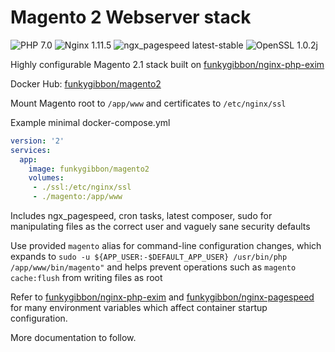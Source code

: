 # Magento 2 Webserver stack

![PHP 7.0](https://img.shields.io/badge/php-7.0-brightgreen.svg) ![Nginx 1.11.5](https://img.shields.io/badge/nginx-1.11.5-brightgreen.svg) ![ngx_pagespeed latest-stable](https://img.shields.io/badge/ngx_pagespeed-latest--stable-brightgreen.svg) ![OpenSSL 1.0.2j](https://img.shields.io/badge/OpenSSL-1.0.2j-brightgreen.svg)

Highly configurable Magento 2.1 stack built on [funkygibbon/nginx-php-exim](https://hub.docker.com/r/funkygibbon/nginx-php-exim/)

Docker Hub: [funkygibbon/magento2](https://hub.docker.com/r/funkygibbon/magento2/)

Mount Magento root to `/app/www` and certificates to `/etc/nginx/ssl`

Example minimal docker-compose.yml

```yaml
version: '2'
services:
  app:
    image: funkygibbon/magento2
    volumes:
     - ./ssl:/etc/nginx/ssl
     - ./magento:/app/www
```

Includes ngx_pagespeed, cron tasks, latest composer, sudo for manipulating files as the correct user and vaguely sane security defaults

Use provided `magento` alias for command-line configuration changes, which expands to `sudo -u ${APP_USER:-$DEFAULT_APP_USER} /usr/bin/php /app/www/bin/magento"` and helps prevent operations such as `magento cache:flush` from writing files as root

Refer to [funkygibbon/nginx-php-exim](https://hub.docker.com/r/funkygibbon/nginx-php-exim/) and [funkygibbon/nginx-pagespeed](https://hub.docker.com/r/funkygibbon/nginx-pagespeed/) for many environment variables which affect container startup configuration. 

More documentation to follow.